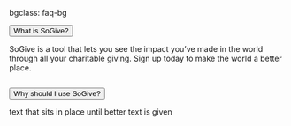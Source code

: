 bgclass: faq-bg

<div class="faq-bg">
</div>

<div class="col-md-12">
	<div class="col-md-offset-3 col-md-6">
		<div id="faqsection">
			<button class="accordion btn-lg black-font btn-accordion">What is SoGive?<span class="pull-right glyphicon glyphicon-plus"></span></button>
			<div class="panel">
				<p class="font-18 black-font">SoGive is a tool that lets you see the impact you’ve made in the world through all your charitable giving. Sign up today to make the world a better place.</p>
			</div>
			<!-- Cheap vertical space, you can increase or decrease it by changing the em level-->
			<div class="col-xs-12" style="height:1em;">
			</div>
			<!-- End of cheap vertical space -->
			<button class="accordion btn-lg black-font btn-accordion">Why should I use SoGive?<span class="pull-right glyphicon glyphicon-plus"></span></button>
			<div class="panel">
				<p class="font-18 black-font">text that sits in place until better text is given</p>
			</div>
		</div>
	</div>
</div>